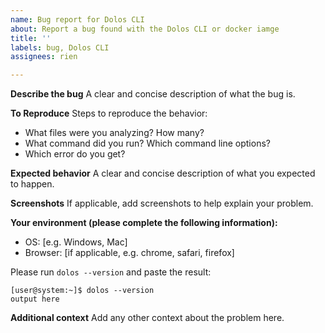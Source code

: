 ```yaml
---
name: Bug report for Dolos CLI
about: Report a bug found with the Dolos CLI or docker iamge
title: ''
labels: bug, Dolos CLI
assignees: rien

---
```


**Describe the bug**
A clear and concise description of what the bug is.

**To Reproduce**
Steps to reproduce the behavior:
- What files were you analyzing? How many?
- What command did you run? Which command line options?
- Which error do you get?

**Expected behavior**
A clear and concise description of what you expected to happen.

**Screenshots**
If applicable, add screenshots to help explain your problem.

**Your environment (please complete the following information):**
 - OS: [e.g. Windows, Mac]
 - Browser: [if applicable, e.g. chrome, safari, firefox]
 
Please run `dolos --version` and paste the result:
```console
[user@system:~]$ dolos --version
output here
```

**Additional context**
Add any other context about the problem here.
